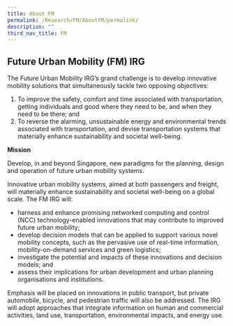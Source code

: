 ```yaml
---
title: About FM
permalink: /Research/FM/AboutFM/permalink/
description: ""
third_nav_title: FM
---
```




Future Urban Mobility (FM) IRG
------------------------------

The Future Urban Mobility IRG’s grand challenge is to develop innovative mobility solutions that simultaneously tackle two opposing objectives: 

1. To improve the safety, comfort and time associated with transportation, getting individuals and good where they need to be, and when they need to be there; and
2.  To reverse the alarming, unsustainable energy and environmental trends associated with transportation, and devise transportation systems that materially enhance sustainability and societal well-being.

**Mission**

Develop, in and beyond Singapore, new paradigms for the planning, design and operation of future urban mobility systems.

Innovative urban mobility systems, aimed at both passengers and freight, will materially enhance sustainability and societal well-being on a global scale. The FM IRG will:

*   harness and enhance promising networked computing and control (NCC) technology-enabled innovations that may contribute to improved future urban mobility;
*   develop decision models that can be applied to support various novel mobility concepts, such as the pervasive use of real-time information, mobility-on-demand services and green logistics;
*   investigate the potential and impacts of these innovations and decision models; and
*   assess their implications for urban development and urban planning organisations and institutions.

Emphasis will be placed on innovations in public transport, but private automobile, bicycle, and pedestrian traffic will also be addressed. The IRG will adopt approaches that integrate information on human and commercial activities, land use, transportation, environmental impacts, and energy use.